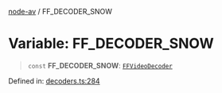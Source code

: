 [node-av](../globals.md) / FF\_DECODER\_SNOW

# Variable: FF\_DECODER\_SNOW

> `const` **FF\_DECODER\_SNOW**: [`FFVideoDecoder`](../type-aliases/FFVideoDecoder.md)

Defined in: [decoders.ts:284](https://github.com/seydx/av/blob/f8631fc881b394300b1479f511d55cf1c370a87f/src/constants/decoders.ts#L284)

